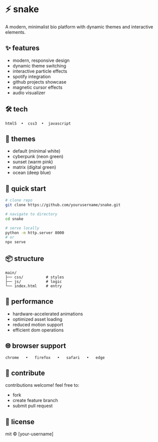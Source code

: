 # ⚡ snake

A modern, minimalist bio platform with dynamic themes and interactive elements.

## ✨ features

- modern, responsive design
- dynamic theme switching
- interactive particle effects
- spotify integration
- github projects showcase
- magnetic cursor effects
- audio visualizer

## 🛠️ tech

```
html5  •  css3  •  javascript
```

## 🎨 themes

- default (minimal white)
- cyberpunk (neon green)
- sunset (warm pink)
- matrix (digital green)
- ocean (deep blue)

## 🚀 quick start

```bash
# clone repo
git clone https://github.com/yourusername/snake.git

# navigate to directory
cd snake

# serve locally
python -m http.server 8000
# or
npx serve
```

## 📦 structure

```
main/
├── css/          # styles
├── js/           # logic
└── index.html    # entry
```

## 💫 performance

- hardware-accelerated animations
- optimized asset loading
- reduced motion support
- efficient dom operations

## 🌐 browser support

```
chrome   •   firefox   •   safari   •   edge
```

## 🤝 contribute

contributions welcome! feel free to:
- fork
- create feature branch
- submit pull request

## 📝 license

mit © [your-username] 